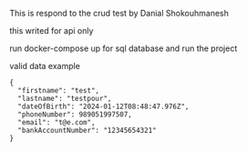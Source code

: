 This is respond to the crud test by Danial Shokouhmanesh 

this writed for api only 

run docker-compose up for sql database and run the project 

valid data example 
```
{
  "firstname": "test",
  "lastname": "testpour",
  "dateOfBirth": "2024-01-12T08:48:47.976Z",
  "phoneNumber": 989051997507,
  "email": "t@e.com",
  "bankAccountNumber": "12345654321"
}
```
